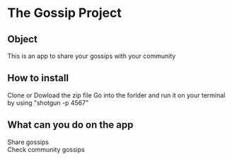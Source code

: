 # The Gossip Project

## Object
This is an app to share your gossips with your community  

## How to install

Clone or Dowload the zip file
Go into the forlder and run it on your terminal by using "shotgun -p 4567"

## What can you do on the app

Share gossips <br>
Check community gossips 
